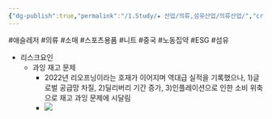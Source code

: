 ```yaml
---
{"dg-publish":true,"permalink":"/1.Study/★ 산업/의류,섬유산업/의류산업/","created":"2024-11-20T21:02:29.100+09:00","updated":"2025-06-26T15:44:48.784+09:00"}
---
```


#애슬레저 #의류 #소매  #스포츠용품 #니트 #중국 
#노동집약 #ESG #섬유 



- 리스크요인
	- 과잉 재고 문제
		- 2022년 리오프닝이라는 호재가 이어지며 역대급 실적을 기록했으나, 1)글로벌 공급망 차질, 2)딜리버리 기간 증가, 3)인플레이션으로 인한 소비 위축으로 재고 과잉 문제에 시달림
		- ![](https://i.imgur.com/4AXi7GM.png)

